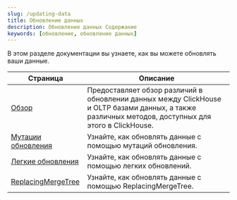 ```yaml
---
slug: /updating-data
title: Обновление данных
description: Обновление данных Содержание
keywords: [обновление, обновление данных]
---
```


В этом разделе документации вы узнаете, как вы можете обновлять ваши данные.

| Страница                                                               | Описание                                                                                                                                                         |
|------------------------------------------------------------------------|------------------------------------------------------------------------------------------------------------------------------------------------------------------|
| [Обзор](/updating-data/overview)                          | Предоставляет обзор различий в обновлении данных между ClickHouse и OLTP базами данных, а также различных методов, доступных для этого в ClickHouse.          |
| [Мутации обновления](/managing-data/update_mutations)          | Узнайте, как обновлять данные с помощью мутаций обновления.                                                                                                     |
| [Легкие обновления](/guides/developer/lightweight-update)  | Узнайте, как обновлять данные с помощью легких обновлений.                                                                                                      |
| [ReplacingMergeTree](/guides/replacing-merge-tree)           | Узнайте, как обновлять данные с помощью ReplacingMergeTree.                                                                                                   |
